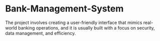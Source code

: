 # Bank-Management-System
The project involves creating a user-friendly interface that mimics real-world banking operations, and it is usually built with a focus on security, data management, and efficiency.
